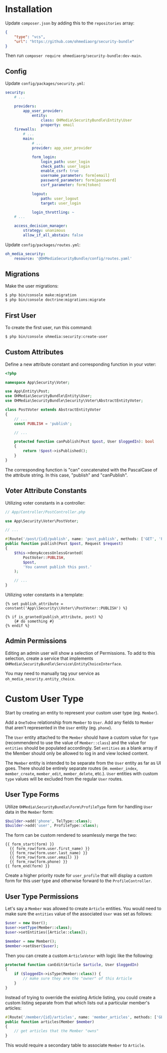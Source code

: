 # Installation

Update `composer.json` by adding this to the `repositories` array:

```json
{
    "type": "vcs",
    "url": "https://github.com/ohmediaorg/security-bundle"
}
```

Then run `composer require ohmediaorg/security-bundle:dev-main`.

## Config

Update `config/packages/security.yml`:

```yaml
security:
    # ...

    providers:
        app_user_provider:
            entity:
                class: OHMedia\SecurityBundle\Entity\User
                property: email
    firewalls:
        # ...
        main:
            # ...
            provider: app_user_provider

            form_login:
                login_path: user_login
                check_path: user_login
                enable_csrf: true
                username_parameter: form[email]
                password_parameter: form[password]
                csrf_parameter: form[token]

            logout:
                path: user_logout
                target: user_login

            login_throttling: ~
    # ...

    access_decision_manager:
        strategy: unanimous
        allow_if_all_abstain: false
```

Update `config/packages/routes.yml`:

```yaml
oh_media_security:
    resource: '@OHMediaSecurityBundle/config/routes.yaml'
```

## Migrations

Make the user migrations:

```bash
$ php bin/console make:migration
$ php bin/console doctrine:migrations:migrate
```

## First User

To create the first user, run this command:

```bash
$ php bin/console ohmedia:security:create-user
```

## Custom Attributes

Define a new attribute constant and corresponding function in your voter:

```php
<?php

namespace App\Security\Voter;

use App\Entity\Post;
use OHMedia\SecurityBundle\Entity\User;
use OHMedia\SecurityBundle\Security\Voter\AbstractEntityVoter;

class PostVoter extends AbstractEntityVoter
{
    // ...
    const PUBLISH = 'publish';

    // ...

    protected function canPublish(Post $post, User $loggedIn): bool
    {
        return !$post->isPublished();
    }
}
```

The corresponding function is "can" concatenated with the PascalCase of the
attribute string. In this case, "publish" and "canPublish".

## Voter Attribute Constants

Utilizing voter constants in a controller:

```php
// App/Controller/PostController.php

use App\Security\Voter\PostVoter;

// ...

#[Route('/post/{id}/publish', name: 'post_publish', methods: ['GET', 'POST'])]
public function publish(Post $post, Request $request)
{
    $this->denyAccessUnlessGranted(
        PostVoter::PUBLISH,
        $post,
        'You cannot publish this post.'
    );

    // ...
}
```

Utilizing voter constants in a template:

```twig
{% set publish_attribute = constant('App\\Security\\Voter\\PostVoter::PUBLISH') %}

{% if is_granted(publish_attribute, post) %}
    {# do something #}
{% endif %}
```

## Admin Permissions

Editing an admin user will show a selection of Permissions. To add to this
selection, create a service that implements `OHMedia\SecurityBundle\Service\EntityChoiceInterface`.

You may need to manually tag your service as `oh_media_security.entity_choice`.

# Custom User Type

Start by creating an entity to represent your custom user type (eg. `Member`).

Add a `OneToOne` relationship from `Member` to `User`. Add any fields to `Member`
that aren't represented in the `User` entity (eg. `phone`).

The `User` entity attached to the `Member` should have a custom value for `type`
(recommendend to use the value of `Member::class`) and the value for `entities`
should be populated accordingly. Set `entities` as a blank array if the Member
should only be allowed to log in and view locked content.

The `Member` entity is intended to be separate from the `User` entity as far as
UI goes. There should be entirely separate routes (ie. `member_index`,
`member_create`, `member_edit`, `member_delete`, etc.). `User` entities with
custom `type` values will be excluded from the regular `User` routes.

## User Type Forms

Utilize `OHMedia\SecurityBundle\Form\ProfileType` form for handling `User` data
in the `Member` form:

```php
$builder->add('phone', TelType::class);
$builder->add('user', ProfileType::class);
```

The form can be custom rendered to seamlessly merge the two:

```twig
{{ form_start(form) }}
  {{ form_row(form.user.first_name) }}
  {{ form_row(form.user.last_name) }}
  {{ form_row(form.user.email) }}
  {{ form_row(form.phone) }}
{{ form_end(form) }}
```

Create a higher priority route for `user_profile` that will display a custom
form for this user type and otherwise forward to the `ProfileController`.

## User Type Permissions

Let's say a `Member` was allowed to create `Article` entities. You would need to
make sure the `entities` value of the associated `User` was set as follows:

```php
$user = new User();
$user->setType(Member::class);
$user->setEntities([Article::class]);

$member = new Member();
$member->setUser($user);
```

Then you can create a custom `ArticleVoter` with logic like the following:

```php
protected function canEdit(Article $article, User $loggedIn)
{
    if ($loggedIn->isType(Member::class)) {
        // make sure they are the "owner" of this Article
    }
}
```

Instead of trying to override the existing Article listing, you could create a
custom listing separate from that which lists out a particular member's articles:

```php
#[Route('/member/{id}/articles', name: 'member_articles', methods: ['GET'])]
public function articles(Member $member)
{
    // get articles that the Member "owns"
}
```

This would require a secondary table to associate `Member` to `Article`.
